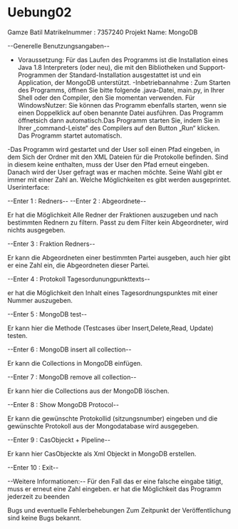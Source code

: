 # Uebung02
Gamze Batil
Matrikelnummer : 7357240
Projekt Name: MongoDB


--Generelle Benutzungsangaben--
- Voraussetzung: Für das Laufen des Programms ist die Installation eines Java 1.8 Interpreters (oder neu), die mit den Bibliotheken
  und Support-Programmen der Standard-Installation ausgestattet ist und ein Application, der MongoDB unterstützt.
  -Inbetriebannahme : Zum Starten des Programms, öffnen Sie bitte folgende .java-Datei, main.py, in Ihrer Shell
  oder den Compiler, den Sie momentan verwenden. Für WindowsNutzer: Sie können das Programm  ebenfalls starten, wenn sie
  einen Doppelklick auf oben benannte Datei ausführen. Das Programm öffnetsich dann automatisch.Das Programm starten Sie,
  indem Sie in Ihrer „command-Leiste“ des Compilers auf den Button „Run“ klicken. Das Programm startet automatisch.

-Das Programm wird gestartet und der User soll einen Pfad eingeben, in dem Sich der Ordner mit den XML Dateien für die Protokolle befinden.
Sind in diesem keine enthalten, muss der User den Pfad erneut eingeben.
Danach wird der User gefragt was er machen möchte. Seine Wahl gibt er immer mit einer Zahl an. Welche Möglichkeiten es gibt werden ausgeprintet.
Userinterface:

--Enter 1 : Redners--
--Enter 2 : Abgeordnete--

Er hat die Möglichkeit Alle Redner der Fraktionen auszugeben und nach bestimmten Rednern zu filtern.
Passt zu dem Filter kein  Abgeordneter, wird nichts ausgegeben.

--Enter 3 : Fraktion Redners--

Er kann die Abgeordneten einer bestimmten Partei ausgeben,
auch hier gibt er eine Zahl ein, die Abgeordneten dieser Partei.

--Enter 4 : Protokoll Tagesordunungpunkttexts--

er hat die Möglichkeit den Inhalt eines Tagesordnungspunktes mit einer Nummer auszugeben.

--Enter 5 : MongoDB test--

Er kann hier die Methode (Testcases über Insert,Delete,Read, Update) testen.

--Enter 6 : MongoDB insert all collection--

Er kann die Collections in MongoDB einfügen.

--Enter 7 : MongoDB remove all collection--

Er kann hier die Collections aus der MongoDB löschen.

--Enter 8 : Show MongoDB Protocol--

Er kann die gewünschte Protokollid (sitzungsnumber) eingeben und die gewünschte Protokoll aus der Mongodatabase wird 
ausgegeben.

--Enter 9 : CasObjeckt + Pipeline--

Er kann hier CasObjeckte als Xml Objeckt in MongoDB erstellen.

--Enter 10 : Exit--


--Weitere Informationen:--
Für den Fall das er eine falsche eingabe tätigt, muss er erneut eine Zahl eingeben.
er hat die Möglichkeit das Programm jederzeit zu beenden


Bugs und eventuelle Fehlerbehebungen
Zum Zeitpunkt der Veröffentlichung sind keine Bugs bekannt.

